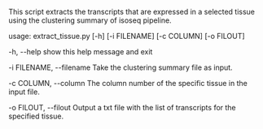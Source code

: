 This script extracts the transcripts that are expressed in a selected tissue using the clustering summary of isoseq pipeline.

usage: extract_tissue.py [-h] [-i FILENAME] [-c COLUMN] [-o FILOUT]

-h, --help
show this help message and exit

-i FILENAME, --filename
Take the clustering summary file as input.
                    
-c COLUMN, --column
The column number of the specific tissue in the input file.

-o FILOUT, --filout
Output a txt file with the list of transcripts for the specified tissue.
